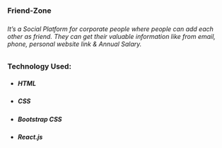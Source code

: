 <h3>Friend-Zone<h3>
        <h6>It’s a Social Platform for corporate people where people can add each other as friend. They can get their valuable information like from email, phone, personal website link & Annual Salary.</h6>
        <h3>Technology Used:</h3>
        <ul>
            <li>
                <h5>HTML</h5>
            </li>
            <li>
                <h5>CSS</h5>
            </li>
            <li>
                <h5>Bootstrap CSS</h5>
            </li>
            <li>
                <h5>React.js</h5>
            </li>
        </ul>
